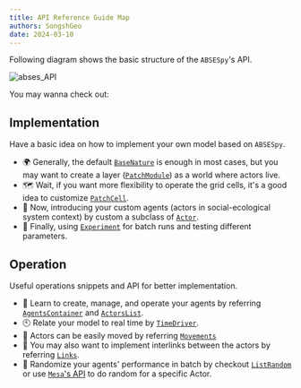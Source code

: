 ```yaml
---
title: API Reference Guide Map
authors: SongshGeo
date: 2024-03-10
---
```


Following diagram shows the basic structure of the `ABSESpy`'s API.

![abses_API](https://songshgeo-picgo-1302043007.cos.ap-beijing.myqcloud.com/uPic/abses_API.png)

You may wanna check out:

## Implementation

Have a basic idea on how to implement your own model based on `ABSESpy`.

- 🌍 Generally, the default [`BaseNature`](../api/nature.md) is enough in most cases, but you may want to create a layer ([`PatchModule`](../api/layer.md)) as a world where actors live.
- 🗺️ Wait, if you want more flexibility to operate the grid cells, it's a good idea to customize [`PatchCell`](../api/cells.md).
- 🤖 Now, introducing your custom agents (actors in social-ecological system context) by custom a subclass of [`Actor`](../api/agents.md).
- 🧪 Finally, using [`Experiment`](../api/experiment.md) for batch runs and testing different parameters.

## Operation

Useful operations snippets and API for better implementation.

- 📁 Learn to create, manage, and operate your agents by referring [`AgentsContainer`](../api/container.md) and [`ActorsList`](../api/sequences.md).
- 🕙 Relate your model to real time by [`TimeDriver`](../api/time.md).
- 🚶 Actors can be easily moved by referring [`Movements`](../api/move.md)
- 🔗 You may also want to implement interlinks between the actors by referring [`Links`](../api/links.md).
- 🎲 Randomize your agents' performance in batch by checkout [`ListRandom`](../api/random.md) or use [`Mesa`'s API](https://mesa.readthedocs.io/en/stable/best-practices.html#randomization) to do random for a specific Actor.
